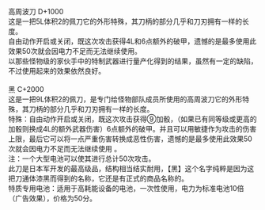 <title>黑</title>
<meta name="GENERATOR" content="WinCHM">
<meta http-equiv="Content-Type" content="text/html; charset=gb2312">
<br>高周波刀 D+1000
<br>这是一把5L体积2的佩刀它的外形特殊，其刀柄的部分几乎和刀刃拥有一样的长度。
<br>自由动作开启或关闭，既这次攻击获得4L和6点额外的破甲，遗憾的是最多使用此效果50次就会因电力不足而无法继续使用。
<br>以那些怪物级的家伙手中的特制武器进行量产化得到的结果，虽然有一定的缺陷，不过使用起来的效果依然良好。
<br>
<br>黑 C+2000
<br>这是一把9L体积2的佩刀，是专门给怪物部队成员所使用的高周波刀它的外形特殊，其刀柄的部分几乎和刀刃拥有一样的长度。
<br>特殊：自由动作开启或关闭，既这次攻击获得⑨加骰，（如果已有同等级或更高的加骰则换成4L的额外武器伤害）6点额外的破甲。并且可以用敏捷作为攻击的伤害上限，最后它可以将一点严重伤害转换成恶性伤害，遗憾的是最多使用此效果50次就会因电力不足而无法继续使用 。
<br>注：一个大型电池可以使其进行总计50次攻击。
<br>此刀是日本军开发的最高级品，结构相当结实耐用，【黑】这个名字纯粹是因为这把刀通体漆黑而得到的名称，它还是有正式的商品名称的。
<br>特质专用电池：适用于高耗能设备的电池，一次性使用，电力为标准电池10倍（广告效果），价格为50分。 